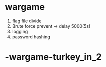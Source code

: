 
# wargame
1. flag file divide
2. Brute force prevent -> delay 5000(5s)
3. logging
4. password hashing





# -wargame-turkey_in_2
